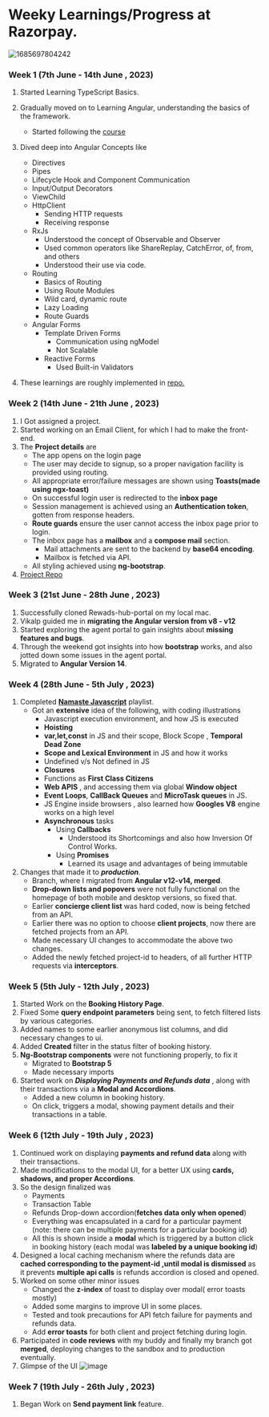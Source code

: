 # Weeky Learnings/Progress at Razorpay.

![1685697804242](https://github.com/Sagar-Chowdhury/Learnings-at-Razorpay/assets/76145064/1bbf4e5f-0adf-4cb6-95c7-853d3e7bf01c)

### Week 1 (7th June - 14th June , 2023)
1. Started Learning TypeScript Basics.
2. Gradually moved on to Learning Angular, understanding the basics of the framework.
     - Started following the [course](https://youtu.be/3qBXWUpoPHo)
3. Dived deep into Angular Concepts like
      - Directives
      - Pipes
      - Lifecycle Hook and Component Communication
      - Input/Output Decorators
      - ViewChild
      - HttpClient
           - Sending HTTP requests
           - Receiving response
      - RxJs
           - Understood the concept of Observable and Observer
           - Used common operators like ShareReplay, CatchError, of, from, and others
           - Understood their use via code.
      - Routing
           - Basics of Routing
           - Using Route Modules
           - Wild card, dynamic route
           - Lazy Loading
           - Route Guards
      - Angular Forms
           - Template Driven Forms
              - Communication using ngModel
              - Not Scalable
           - Reactive Forms
              - Used Built-in Validators
                      
  4. These learnings are roughly implemented in [repo.](https://github.com/Sagar-Chowdhury/LearningAngular.git)
  
### Week 2 (14th June - 21th June , 2023)
1. I Got assigned a project.
2. Started working on an Email Client, for which I had to make the front-end.
3. The **Project details** are
     - The app opens on the login page
     - The user may decide to signup, so a proper navigation facility is provided using routing.
     - All appropriate error/failure messages are shown using **Toasts(made using ngx-toast)**
     - On successful login user is redirected to the **inbox page**
     - Session management is achieved using an **Authentication token**, gotten from response headers.
     - **Route guards** ensure the user cannot access the inbox page prior to login.
     - The inbox page has a **mailbox** and a **compose mail** section.
       - Mail attachments are sent to the backend by **base64 encoding**.
       - Mailbox is fetched via API.
     - All styling achieved using **ng-bootstrap**.    
 4. [ Project Repo ](https://github.com/Sagar-Chowdhury/Email-Client-Frontend.git)              
 ### Week 3 (21st June - 28th June , 2023) 
 1. Successfully cloned Rewads-hub-portal on my local mac.
 2. Vikalp guided me in **migrating the Angular version from v8 - v12**
 3. Started exploring the agent portal to gain insights about **missing features and bugs**.
 4. Through the weekend got insights into how **bootstrap** works, and also jotted down some issues in the agent portal.
 5. Migrated to **Angular Version 14**.
 
  ### Week 4 (28th June - 5th July , 2023)
   1. Completed [**Namaste Javascript**](https://youtube.com/playlist?list=PLlasXeu85E9cQ32gLCvAvr9vNaUccPVNP) playlist.
      - Got an **extensive** idea of the following, with coding illustrations
        - Javascript execution environment, and how JS is executed
        - **Hoisting**
        - **var,let,const** in JS and their scope, Block Scope , **Temporal Dead Zone** 
        - **Scope and Lexical Environment** in JS and how it works
        - Undefined v/s Not defined in JS
        - **Closures**
        - Functions as **First Class Citizens**
        - **Web APIS** , and accessing them via global **Window object**
        - **Event Loops**, **CallBack Queues** and **MicroTask queues** in JS.
        - JS Engine inside browsers , also learned how **Googles V8** engine works on a high level
        - **Asynchronous** tasks
          - Using **Callbacks**
            - Understood its Shortcomings and also how Inversion Of Control Works.
          - Using **Promises**
            - Learned its usage and advantages of being immutable
  2. Changes that made it to ***production***.
     - Branch, where I migrated from **Angular v12-v14, merged**.
     - **Drop-down lists and popovers** were not fully functional on the homepage of both mobile and desktop versions, so fixed that.
     - Earlier **concierge client list** was hard coded, now is being fetched from an API.
     - Earlier there was no option to choose **client projects**, now there are fetched projects from an API.
     - Made necessary UI changes to accommodate the above two changes.
     - Added the newly fetched project-id to headers, of all further HTTP requests via **interceptors**.
  ###  Week 5 (5th July - 12th July , 2023)
   1. Started Work on the **Booking History Page**.
   2. Fixed Some **query endpoint parameters** being sent, to fetch filtered lists by various categories.
   3. Added names to some earlier anonymous list columns, and did necessary changes to ui.
   4. Added **Created** filter in the status filter of booking history.
   5. **Ng-Bootstrap components** were not functioning properly, to fix it
      - Migrated to **Bootstrap 5**
      - Made necessary imports 
   6. Started work on ***Displaying Payments and Refunds data*** , along with their transactions via a **Modal and Accordions**.
      - Added a new column in booking history.
      - On click, triggers a modal, showing payment details and their transactions in a table.
 ###  Week 6 (12th July - 19th July , 2023)
   1. Continued work on displaying **payments and refund data** along with their transactions.
   2. Made modifications to the modal UI, for a better UX using **cards, shadows, and proper Accordions**.
   3. So the design finalized was
      - Payments
      - Transaction Table
      - Refunds Drop-down accordion(**fetches data only when opened**)
      - Everything was encapsulated in a card for a particular payment (note: there can be multiple payments for a particular booking id)
      - All this is shown inside a **modal** which is triggered by a button click in booking history (each modal was **labeled by a unique booking id**)
   4. Designed a local caching mechanism where the refunds data are **cached corresponding to the payment-id ,until modal is dismissed** as it prevents **multiple api calls** is refunds accordion is closed and opened.
   5. Worked on some other minor issues
      - Changed the **z-index** of toast to display over modal( error toasts mostly)
      - Added some margins to improve UI in some places.
      - Tested and took precautions for API fetch failure for payments and refunds data.
      - Add **error toasts** for both client and project fetching during login.
   6. Participated in **code reviews** with my buddy and finally my branch got **merged**, deploying changes to the sandbox and to production eventually.
   7. Glimpse of the UI 
    ![image](https://github.com/Sagar-Chowdhury/Learnings-at-Razorpay/assets/76145064/47e30cdf-0654-4a99-a9ce-3b9b3e2a7bd1)
 ###  Week 7 (19th July - 26th July , 2023)
   1. Began Work on **Send payment link** feature.
